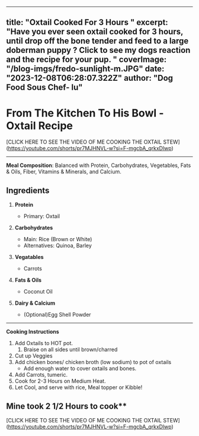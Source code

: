 ---
title: "Oxtail Cooked For 3 Hours "
excerpt: "Have you ever seen oxtail cooked for 3 hours, until drop off the bone tender and feed to a large doberman puppy ? Click to see my dogs reaction and the recipe for your pup. "
coverImage: "/blog-imgs/fredo-sunlight-m.JPG"
date: "2023-12-08T06:28:07.322Z"
author: "Dog Food Sous Chef- lu"
-----

# From The Kitchen To His Bowl - Oxtail Recipe 
[CLICK HERE TO SEE THE VIDEO OF ME COOKING THE OXTAIL STEW]
(https://youtube.com/shorts/pr7MJHNVL-w?si=F-mgcbA_qrkxDlwp)

-------
**Meal Composition**: Balanced with Protein, Carbohydrates, Vegetables, Fats & Oils, Fiber, Vitamins & Minerals, and Calcium.

## Ingredients

1. **Protein**
   - Primary: Oxtail
  

2. **Carbohydrates**
   - Main: Rice (Brown or White)
   - Alternatives: Quinoa, Barley

3. **Vegatables**
   - Carrots 
   

4. **Fats & Oils**
   - Coconut Oil 

5. **Dairy & Calcium**
   - (Optional)Egg Shell Powder 



-------------
 **Cooking Instructions** 


1. Add Oxtails to HOT pot. 
   1. Braise on all sides until brown/charred 
2. Cut up Veggies 
3. Add chicken bones/ chicken broth (low sodium) to pot of oxtails 
   - Add enough water to cover oxtails and bones. 
4. Add Carrots, tumeric.
5. Cook for 2-3 Hours on Medium Heat. 
6. Let Cool, and serve with rice, Meal topper or Kibble!

## Mine took 2 1/2 Hours to cook** 

[CLICK HERE TO SEE THE VIDEO OF ME COOKING THE OXTAIL STEW]
(https://youtube.com/shorts/pr7MJHNVL-w?si=F-mgcbA_qrkxDlwp)


